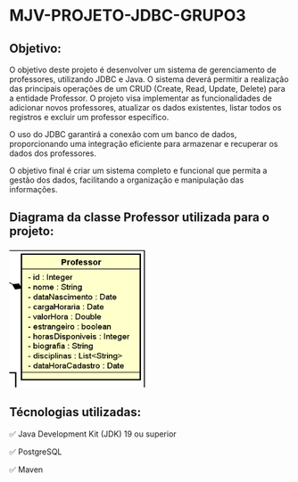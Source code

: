 # MJV-PROJETO-JDBC-GRUPO3

## Objetivo: 
O objetivo deste projeto é desenvolver um sistema de gerenciamento de professores, utilizando JDBC e Java. O sistema deverá permitir a realização das principais operações de um CRUD (Create, Read, Update, Delete) para a entidade Professor. O projeto visa implementar as funcionalidades de adicionar novos professores, atualizar os dados existentes, listar todos os registros e excluir um professor específico.

O uso do JDBC garantirá a conexão com um banco de dados, proporcionando uma integração eficiente para armazenar e recuperar os dados dos professores. 

O objetivo final é criar um sistema completo e funcional que permita a gestão dos dados, facilitando a organização e manipulação das informações.

## Diagrama da classe Professor utilizada para o projeto:
<img src="img/diagrama.png" alt="Diagrama" width="250" height="250">

## Técnologias utilizadas:

✅ Java Development Kit (JDK) 19 ou superior

✅ PostgreSQL 

✅ Maven


